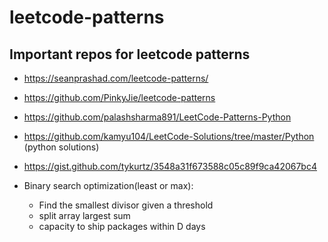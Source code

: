 # leetcode-patterns
## Important repos for leetcode patterns
* https://seanprashad.com/leetcode-patterns/
* https://github.com/PinkyJie/leetcode-patterns
* https://github.com/palashsharma891/LeetCode-Patterns-Python
* https://github.com/kamyu104/LeetCode-Solutions/tree/master/Python (python solutions)
* https://gist.github.com/tykurtz/3548a31f673588c05c89f9ca42067bc4

* Binary search optimization(least or max):
    * Find the smallest divisor given a threshold
    * split array largest sum
    * capacity to ship packages within D days